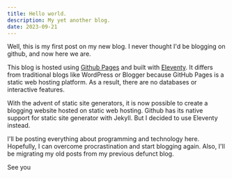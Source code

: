 ```yaml
---
title: Hello world.
description: My yet another blog.
date: 2023-09-21
---
```


Well, this is my first post on my new blog. I never thought I'd be blogging on github, and now here we are.

This blog is hosted using [Github Pages](https://pages.github.com/) and built with [Eleventy](https://www.11ty.dev/). It differs from traditional blogs like WordPress or Blogger because GitHub Pages is a static web hosting platform. As a result, there are no databases or interactive features.

With the advent of static site generators, it is now possible to create a blogging website hosted on static web hosting. Github has its native support for static site generator with Jekyll. But I decided to use Eleventy instead. 

I'll be posting everything about programming and technology here. Hopefully, I can overcome procrastination and start blogging again. Also, I'll be migrating my old posts from my previous defunct blog.  

See you